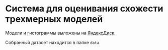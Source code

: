# Система для оценивания схожести трехмерных моделей

Модели и гистограммы выложены на [ЯндексДиск](https://disk.yandex.ru/d/JRAN8D-DmLYdvQ).

Собранный датасет находится в папке `data`.

